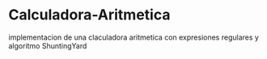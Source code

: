# Calculadora-Aritmetica
implementacion de una claculadora aritmetica con expresiones regulares y algoritmo ShuntingYard
